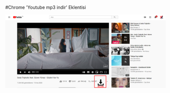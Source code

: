#Chrome 'Youtube mp3 indir' Eklentisi

![My image](https://raw.githubusercontent.com/ykyazilim/youtube-mp3-download-chrome-extension/main/img/Screenshot_2.png)

